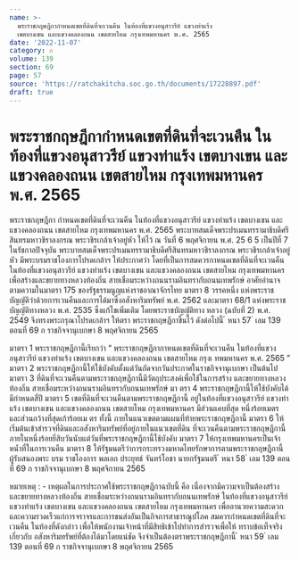 ```yaml
---
name: >-
  พระราชกฤษฎีกากำหนดเขตที่ดินที่จะเวนคืน ในท้องที่แขวงอนุสาวรีย์ แขวงท่าแร้ง
  เขตบางเขน และแขวงคลองถนน เขตสายไหม กรุงเทพมหานคร พ.ศ. 2565
date: '2022-11-07'
category: ก
volume: 139
section: 69
page: 57
source: 'https://ratchakitcha.soc.go.th/documents/17228897.pdf'
draft: true
---
```


# พระราชกฤษฎีกากำหนดเขตที่ดินที่จะเวนคืน ในท้องที่แขวงอนุสาวรีย์ แขวงท่าแร้ง เขตบางเขน และแขวงคลองถนน เขตสายไหม กรุงเทพมหานคร พ.ศ. 2565

พระราชกฤษฎีกา กำหนดเขตที่ดินที่จะเวนคืน ในท้องที่แขวงอนุสาวรีย์ แขวงท่าแร้ง เขตบางเขน และแขวงคลองถนน เขตสายไหม กรุงเทพมหานคร พ.ศ. 2565 พระบาทสมเด็จพระปรเมนทรรามาธิบดีศรีสินทรมหาวชิราลงกรณ พระวชิรเกล้าเจ้าอยู่หัว ให้ไว้ ณ วันที่ 6 พฤศจิกายน พ.ศ. 25 6 5 เป็นปีที่ 7 ในรัชกาลปัจจุบัน พระบาทสมเด็จพระปรเมนทรรามาธิบดีศรีสินทรมหาวชิราลงกรณ พระวชิรเกล้าเจ้าอยู่หัว มีพระบรมราชโองการโปรดเกล้าฯ ให้ประกาศว่า โดยที่เป็นการสมควรกาหนดเขตที่ดินที่จะเวนคืน ในท้องที่แขวงอนุสาวรีย์ แขวงท่าแร้ง เขตบางเขน และแขวงคลองถนน เขตสายไหม กรุงเทพมหานคร เพื่อสร้างและขยายทางหลวงท้องถิ่น สายเชื่อมระหว่างถนนรามอินทรากับถนนเทพรักษ์ อาศัยอำนาจตามความในมาตรา 175 ของรัฐธรรมนูญแห่งราชอาณาจักรไทย มาตรา 8 วรรคหนึ่ง แห่งพระราชบัญญัติว่าด้วยการเวนคืนและการได้มาซึ่งอสังหาริมทรัพย์ พ.ศ. 2562 และมาตรา 68/1 แห่งพระราชบัญญัติทางหลวง พ.ศ. 2535 ซึ่งแก้ไขเพิ่มเติม โดยพระราชบัญญัติทาง หลวง (ฉบับที่ 2) พ.ศ. 2549 จึงทรงพระกรุณาโปรดเกล้าฯ ให้ตรา พระราชกฤษฎีกาขึ้นไว้ ดังต่อไปนี้ ้ หนา 57 ่ เลม 139 ตอนที่ 69 ก ราชกิจจานุเบกษา 8 พฤศจิกายน 2565

มาตรา 1 พระราชกฤษฎีกานี้เรียกว่า “ พระราชกฤษฎีกากาหนดเขตที่ดินที่จะเวนคืน ในท้องที่แขวงอนุสาวรีย์ แขวงท่าแร้ง เขตบางเขน และแขวงคลองถนน เขตสายไหม กรุงเ ทพมหานคร พ.ศ. 2565 ” มาตรา 2 พระราชกฤษฎีกานี้ให้ใช้บังคับตั้งแต่วันถัดจากวันประกาศในราชกิจจานุเบกษา เป็นต้นไป มาตรา 3 ที่ดินที่จะเวนคืนตามพระราชกฤษฎีกานี้มีวัตถุประสงค์เพื่อใช้ในการสร้าง และขยายทางหลวงท้องถิ่น สายเชื่อมระหว่างถนนรามอินทรากับถนนเทพรักษ์ มา ตรา 4 พระราชกฤษฎีกานี้ให้ใช้บังคับได้มีกำหนดสี่ปี มาตรา 5 เขตที่ดินที่จะเวนคืนตามพระราชกฤษฎีกานี้ อยู่ในท้องที่แขวงอนุสาวรีย์ แขวงท่าแร้ง เขตบางเขน และแขวงคลองถนน เขตสายไหม กรุงเทพมหานคร มีส่วนแคบที่สุด หนึ่งร้อยเมตร และส่วนกว้างที่สุดเก้าร้อยเม ตร ทั้งนี้ ภายในแนวเขตตามแผนที่ท้ายพระราชกฤษฎีกานี้ มาตรา 6 ให้เริ่มต้นเข้าสำรวจที่ดินและอสังหาริมทรัพย์ที่อยู่ภายในแนวเขตที่ดิน ที่จะเวนคืนตามพระราชกฤษฎีกานี้ภายในหนึ่งร้อยยี่สิบวันนับแต่วันที่พระราชกฤษฎีกานี้ใช้บังคับ มาตรา 7 ให้กรุงเทพมหานครเป็นเจ้าหน้ำที่ในการเวนคืน มาตรา 8 ให้รัฐมนตรีว่าการกระทรวงมหาดไทยรักษาการตามพระราชกฤษฎีกานี้ ผู้รับสนองพระ บรม ราชโองการ พลเอก ประยุทธ์ จันทร์โอชา นายกรัฐมนตรี ้ หนา 58 ่ เลม 139 ตอนที่ 69 ก ราชกิจจานุเบกษา 8 พฤศจิกายน 2565



หมายเหตุ : - เหตุผลในการประกาศใช้พระราชกฤษฎีกาฉบับนี้ คือ เนื่องจากมีความจาเป็นต้องสร้าง และขยายทางหลวงท้องถิ่น สายเชื่อมระหว่างถนนรามอินทรากับถนนเทพรักษ์ ในท้องที่แขวงอนุสาวรีย์ แขวงท่าแร้ง เขตบางเขน และแขวงคลองถนน เขตสายไหม กรุงเทพมหานคร เพื่ออานวยความสะดวก และความรวดเร็วแก่การจราจรและการขนส่งอันเป็นกิจการสาธารณูปโภค สมควรกำหนดเขตที่ดินที่จะเวนคืน ในท้องที่ดังกล่าว เพื่อให้พนักงานเจ้าหน้าที่มีสิทธิเข้าไปทำการสำรวจเพื่อให้ ทราบข้อเท็จจริงเกี่ยวกับ อสังหาริมทรัพย์ที่ต้องได้มาโดยแน่ชัด จึงจำเป็นต้องตราพระราชกฤษฎีกานี้ ้ หนา 59 ่ เลม 139 ตอนที่ 69 ก ราชกิจจานุเบกษา 8 พฤศจิกายน 2565
